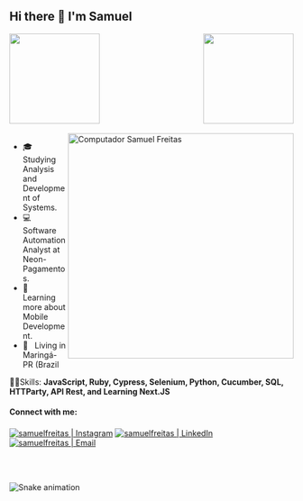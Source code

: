 ## Hi there 👋 I'm Samuel

<div>
  <img  height="160em" src="https://github-readme-stats.vercel.app/api?username=samfreitasxs&show_icons=true&theme=great-gatsby&include_all_commits=true&count_private=true"/>
  <img align="right" height="160em" src="https://github-readme-stats.vercel.app/api/top-langs/?username=samfreitasxs&layout=compact&langs_count=16&theme=great-gatsby"/>
</div>
<br>

<img src="https://raw.githubusercontent.com/MicaelliMedeiros/micaellimedeiros/master/image/computer-illustration.png" min-width="400px" max-width="400px" width="400px" align="right" alt="Computador Samuel Freitas">

<p align="left"> 
  <ul>
    <li>🎓 &nbsp; Studying Analysis and Development of Systems.</li>
    <li>💻 &nbsp; Software Automation Analyst at Neon- Pagamentos.</li>
    <li>📘 &nbsp; Learning more about Mobile Development.</li>
    <li>📍 &nbsp;  Living in Maringá-PR (Brazil </li>
  </ul>
</p>

<p align="left">
   👨‍💻Skills: <strong> JavaScript, Ruby, Cypress, Selenium, Python, Cucumber, SQL, HTTParty, API Rest, and Learning Next.JS </strong>
</p>


#### Connect with me:

<!-- [<img align="left" alt="samuelfreitas | Website" src="https://img.shields.io/badge/Website-samuelfreitas-blue?style=flat-square&logo=google-chrome" />][website] -->
[<img align="center" alt="samuelfreitas | Instagram" src="https://img.shields.io/badge/Instagram-samfrei__-blue?style=flat-square&logo=instagram" />][instagram]
[<img align="center" alt="samuelfreitas | LinkedIn" src="https://img.shields.io/badge/LinkedIn-%20samuelfreitas%20-blue?style=flat-square&logo=linkedin" />][linkedin]
[<img align="center" alt="samuelfreitas | Email" src="https://img.shields.io/badge/Email-samuel.sfdf@gmail.com-blue?style=flat-square&logo=gmail" />][email]

<br />
<br />



[instagram]: https://www.instagram.com/samfrei_/
[linkedin]: https://www.linkedin.com/in/samuelfreitass/
[email]: mailto:samuel.sfdf@gmail.com
  
![Snake animation](https://github.com/samfreitasxs/samfreitasxs/blob/output/github-contribution-grid-snake.svg)
